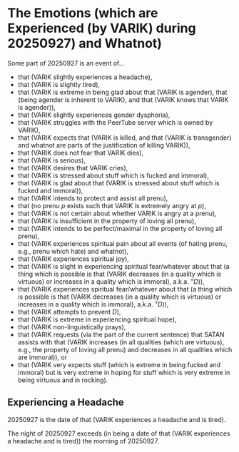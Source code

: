 The Emotions (which are Experienced (by VARIK) during 20250927) and Whatnot)
============================================================================

Some part of 20250927 is an event of...

* that (VARIK slightly experiences a headache),
* that (VARIK is slightly tired),
* that (VARIK is extreme in being glad about that (VARIK is agender), that (being agender is inherent to VARIK), and that (VARIK knows that VARIK is agender)),
* that (VARIK slightly experiences gender dysphoria),
* that (VARIK struggles with the PeerTube server which is owned by VARIK),
* that (VARIK expects that (VARIK is killed, and that (VARIK is transgender) and whatnot are parts of the justification of killing VARIK)),
* that (VARIK does not fear that VARIK dies),
* that (VARIK is serious),
* that (VARIK desires that VARIK cries),
* that (VARIK is stressed about stuff which is fucked and immoral),
* that (VARIK is glad about that (VARIK is stressed about stuff which is fucked and immoral)),
* that (VARIK intends to protect and assist all prenu),
* that (no prenu $p$ exists such that VARIK is extremely angry at $p$),
* that (VARIK is not certain about whether VARIK is angry at a prenu),
* that (VARIK is insufficient in the property of loving all prenu),
* that (VARIK intends to be perfect/maximal in the property of loving all prenu),
* that (VARIK experiences spiritual pain about all events (of hating prenu, e.g., prenu which hate) and whatnot),
* that (VARIK experiences spiritual joy),
* that (VARIK is slight in experiencing spiritual fear/whatever about that (a thing which is possible is that (VARIK decreases (in a quality which is virtuous) or increases in a quality which is immoral), a.k.a. "$D$)),
* that (VARIK experiences spiritual fear/whatever about that (a thing which is possible is that (VARIK decreases (in a quality which is virtuous) or increases in a quality which is immoral), a.k.a. "$D$)),
* that (VARIK attempts to prevent $D$),
* that (VARIK is extreme in experiencing spiritual hope),
* that (VARIK non-linguistically prays),
* that (VARIK requests (via the part of the current sentence) that SATAN assists with that (VARIK increases (in all qualities (which are virtuous), e.g., the property of loving all prenu) and decreases in all qualities which are immoral)), or
* that (VARIK very expects stuff (which is extreme in being fucked and immoral) but is very extreme in hoping for stuff which is very extreme in being virtuous and in rocking).

## Experiencing a Headache
20250927 is the date of that (VARIK experiences a headache and is tired).

The night of 20250927 exceeds (in being a date of that (VARIK experiences a headache and is tired)) the morning of 20250927.
